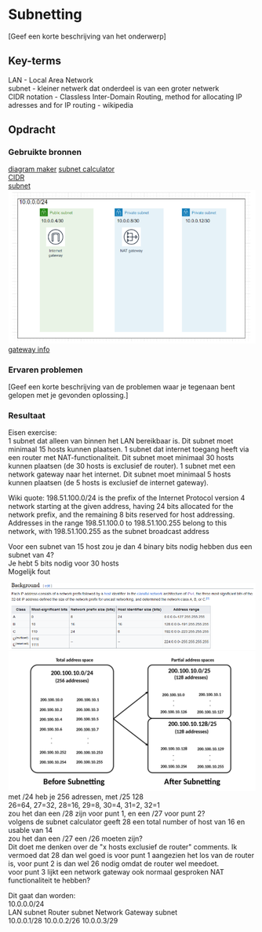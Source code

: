 # Subnetting
[Geef een korte beschrijving van het onderwerp]

## Key-terms
LAN - Local Area Network  
subnet - kleiner netwerk dat onderdeel is van een groter netwerk  
CIDR notation - Classless Inter-Domain Routing, method for allocating IP adresses and for IP routing - wikipedia

## Opdracht
### Gebruikte bronnen
[diagram maker](https://app.diagrams.net/)
[subnet calculator](https://www.calculator.net/ip-subnet-calculator.html)  
[CIDR](https://en.wikipedia.org/wiki/Classless_Inter-Domain_Routing)  
[subnet](https://en.wikipedia.org/wiki/Subnet)  
![voorbeeld](Images/06-voorbeeld-sjabloon.PNG)  
[gateway info](https://en.wikipedia.org/wiki/Gateway_(telecommunications))  

### Ervaren problemen
[Geef een korte beschrijving van de problemen waar je tegenaan bent gelopen met je gevonden oplossing.]

### Resultaat
Eisen exercise:  
    1 subnet dat alleen van binnen het LAN bereikbaar is. Dit subnet moet minimaal 15 hosts kunnen plaatsen.
    1 subnet dat internet toegang heeft via een router met NAT-functionaliteit. Dit subnet moet minimaal 30 hosts kunnen plaatsen (de 30 hosts is exclusief de router).
    1 subnet met een network gateway naar het internet. Dit subnet moet minimaal 5 hosts kunnen plaatsen (de 5 hosts is exclusief de internet gateway).

Wiki quote: 198.51.100.0/24 is the prefix of the Internet Protocol version 4 network starting at the given address, having 24 bits allocated for the network prefix, and the remaining 8 bits reserved for host addressing. Addresses in the range 198.51.100.0 to 198.51.100.255 belong to this network, with 198.51.100.255 as the subnet broadcast address  

Voor een subnet van 15 host zou je dan 4 binary bits nodig hebben dus een subnet van 4?  
Je hebt 5 bits nodig voor 30 hosts  
Mogelijk fout

![sizes](Images/06-wiki-sizes.PNG)  
![more wiki info](Images/06-1920px-Subnetting_Concept.png)  
met /24 heb je 256 adressen, met /25 128  
26=64, 27=32, 28=16, 29=8, 30=4, 31=2, 32=1  
zou het dan een /28 zijn voor punt 1, en een /27 voor punt 2?  
volgens de subnet calculator geeft 28 een total number of host van 16 en usable van 14  
zou het dan een /27 een /26 moeten zijn?  
Dit doet me denken over de "x hosts exclusief de router" comments. Ik vermoed dat 28 dan wel goed is voor punt 1 aangezien het los van de router is, voor punt 2 is dan wel 26 nodig omdat de router wel meedoet.  
voor punt 3 lijkt een network gateway ook normaal gesproken NAT functionaliteit te hebben?

Dit gaat dan worden:  
10.0.0.0/24  
LAN subnet          Router subnet           Network Gateway subnet  
10.0.0.1/28         10.0.0.2/26             10.0.0.3/29
